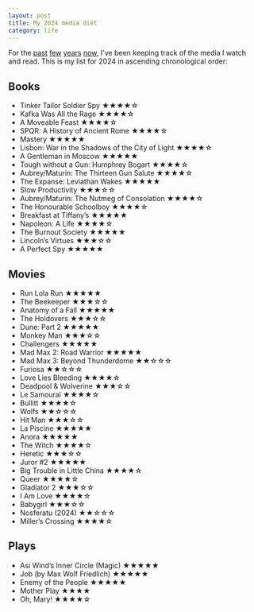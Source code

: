 ```yaml
---
layout: post
title: My 2024 media diet
category: life
---
```

For the [past](/blog/2021/01/my-2020-media-diet/) [few](/blog/2022/01/my-2021-media-diet/) [years](/blog/2023/01/my-2022-media-diet/) [now](/blog/2024/01/my-2023-media-diet/), I've been keeping track of the media I watch and read. This is my list for 2024 in ascending chronological order:

## Books
* Tinker Tailor Soldier Spy ★★★★☆
* Kafka Was All the Rage ★★★★☆
* A Moveable Feast ★★★★☆
* SPQR: A History of Ancient Rome ★★★★☆
* Mastery ★★★★★
* Lisbon: War in the Shadows of the City of Light ★★★★☆
* A Gentleman in Moscow ★★★★★
* Tough without a Gun: Humphrey Bogart ★★★★☆
* Aubrey/Maturin: The Thirteen Gun Salute ★★★★☆
* The Expanse: Leviathan Wakes ★★★★★
* Slow Productivity ★★★☆☆
* Aubrey/Maturin: The Nutmeg of Consolation ★★★★☆
* The Honourable Schoolboy ★★★★☆
* Breakfast at Tiffany’s ★★★★★
* Napoleon: A Life ★★★★☆
* The Burnout Society ★★★★★
* Lincoln’s Virtues ★★★☆☆
* A Perfect Spy ★★★★★

##  Movies
* Run Lola Run ★★★★★
* The Beekeeper ★★★☆☆
* Anatomy of a Fall ★★★★★
* The Holdovers ★★★☆☆
* Dune: Part 2 ★★★★★
* Monkey Man ★★★☆☆
* Challengers ★★★★★
* Mad Max 2: Road Warrior ★★★★★
* Mad Max 3: Beyond Thunderdome ★★☆☆☆
* Furiosa ★★☆☆☆
* Love Lies Bleeding ★★★★☆
* Deadpool & Wolverine ★★★☆☆
* Le Samouraï ★★★★☆
* Bullitt ★★★★☆
* Wolfs ★★☆☆☆
* Hit Man ★★★☆☆
* La Piscine ★★★★★
* Anora ★★★★★
* The Witch ★★★★☆
* Heretic ★★★☆☆
* Juror #2 ★★★★★
* Big Trouble in Little China ★★★★☆
* Queer ★★★★☆
* Gladiator 2 ★★★☆☆
* I Am Love ★★★★☆
* Babygirl ★★★☆☆
* Nosferatu (2024) ★★☆☆☆
* Miller’s Crossing ★★★★☆

## Plays
* Asi Wind’s Inner Circle (Magic) ★★★★★
* Job (by Max Wolf Friedlich) ★★★★★
* Enemy of the People ★★★★★
* Mother Play ★★★★
* Oh, Mary! ★★★★☆